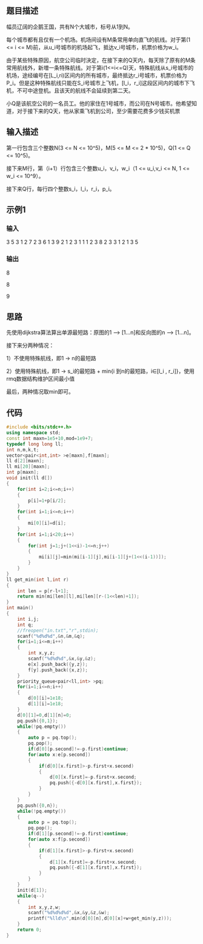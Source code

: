 ## 题目描述

幅员辽阔的企鹅王国，共有N个大城市，标号从1到N。

每个城市都有且仅有一个机场。机场间设有M条常用单向直飞的航线。对于第(1 <= i <= M)前，从u_i号城市的机场起飞，抵达v_i号城市，机票价格为w_i。

由于某些特殊原因，航空公司临时決定，在接下来的Q天内，每天除了原有的M条常用航线外，新増一条特殊航线。对于第i(1<=i<=Q)天，特殊航线从s_i号城市的机场，途经编号在[L_i,ri)区间内的所有城市，最终抵达r_i号城市，机票价格为P_i。但是这种特殊航线只能在S_i号城市上飞机，[l_i，r_i]这段区间内的城市下飞机，不可中途登机。且该天的航线不会延续到第二天。

小Q是该航空公司的一名员工。他的家住在1号城市，而公司在N号城市。他希望知道，对于接下来的Q天，他从家乘飞机到公司，至少需要花费多少钱买机票



## 输入描述

第一行包含三个整数N(3 <= N <= 10^5)，M(5 <= M <= 2 * 10^5)，Q(1 <= Q <= 10^5)。

接下来M行，第（i+1）行包含三个整数u_i，v_i，w_i（1 <= u_i,v_i <= N, 1 <= w_i <= 10^9）。

接下来Q行，每行四个整数s_i，l_i，r_i，p_i。

## 示例1

### 输入

3 5 3
1 2 7
2 3 6
1 3 9
2 1 2
3 1 1
1 2 3 8
2 3 3 1
2 1 3 5

### 输出

8

8

9

## 思路

先使用dijkstra算法算出单源最短路：原图的1 --> [1...n]和反向图的n --> [1...n]。

接下来分两种情况：

1）不使用特殊航线，即1 -> n的最短路

2）使用特殊航线，即1 -> s_i的最短路 + min{i 到n的最短路，i∈[l_i , r_i]}，使用rmq数据结构维护区间最小值

最后，两种情况取min即可。

## 代码

```c++
#include <bits/stdc++.h>
using namespace std;
const int maxn=1e5+10,mod=1e9+7;
typedef long long ll;
int n,m,k,t;
vector<pair<int,int> >e[maxn],f[maxn];
ll d[2][maxn];
ll mi[20][maxn];
int p[maxn];
void init(ll d[])
{
    for(int i=2;i<=n;i++)
    {
        p[i]=1+p[i/2];
    }
    for(int i=1;i<=n;i++)
    {
        mi[0][i]=d[i];
    }
    for(int i=1;i<20;i++)
    {
        for(int j=1;j+(1<<i)-1<=n;j++)
        {
            mi[i][j]=min(mi[i-1][j],mi[i-1][j+(1<<(i-1))]);
        }
    }
}
ll get_min(int l,int r)
{
    int len = p[r-l+1];
    return min(mi[len][l],mi[len][r-(1<<len)+1]);
}
int main()
{
    int i,j;
    int q;
    //freopen("in.txt","r",stdin);
    scanf("%d%d%d",&n,&m,&q);
    for(i=1;i<=m;i++)
    {
        int x,y,z;
        scanf("%d%d%d",&x,&y,&z);
        e[x].push_back({y,z});
        f[y].push_back({x,z});
    }
    priority_queue<pair<ll,int> >pq;
    for(i=1;i<=n;i++)
    {
        d[0][i]=1e18;
        d[1][i]=1e18;
    }
    d[0][1]=0,d[1][n]=0;
    pq.push({0,1});
    while(!pq.empty())
    {
        auto p = pq.top();
        pq.pop();
        if(d[0][p.second]!=-p.first)continue;
        for(auto x:e[p.second])
        {
            if(d[0][x.first]>-p.first+x.second)
            {
                d[0][x.first]=-p.first+x.second;
                pq.push({-d[0][x.first],x.first});
            }
        }
    }
    pq.push({0,n});
    while(!pq.empty())
    {
        auto p = pq.top();
        pq.pop();
        if(d[1][p.second]!=-p.first)continue;
        for(auto x:f[p.second])
        {
            if(d[1][x.first]>-p.first+x.second)
            {
                d[1][x.first]=-p.first+x.second;
                pq.push({-d[1][x.first],x.first});
            }
        }
    }
    init(d[1]);
    while(q--)
    {
        int x,y,z,w;
        scanf("%d%d%d%d",&x,&y,&z,&w);
        printf("%lld\n",min(d[0][n],d[0][x]+w+get_min(y,z)));
    }
    return 0;
}
```

